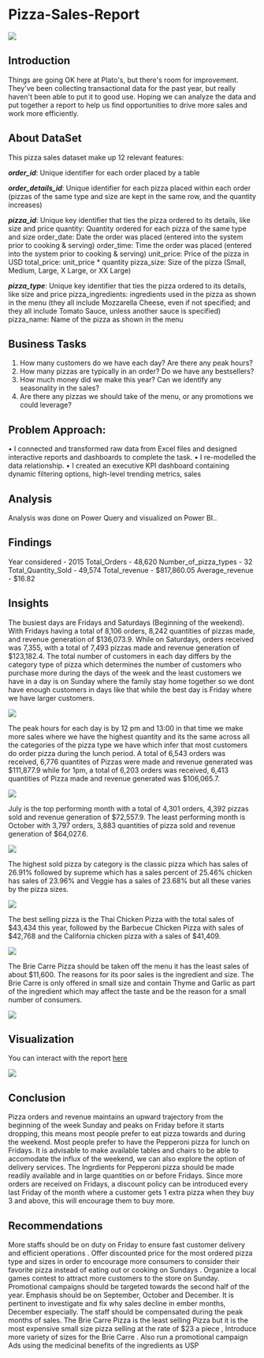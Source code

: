 # Pizza-Sales-Report

![](pizza-logo-seal-with-chef-1739ba.png)

## Introduction
Things are going OK here at Plato's, but there's room for improvement. They've been collecting transactional data for the past year, but really haven't been able to put it to good use. Hoping we can analyze the data and put together a report to help us find opportunities to drive more sales and work more efficiently.

## About DataSet
This pizza sales dataset make up 12 relevant features:

**_order_id_**: Unique identifier for each order placed by a table

**_order_details_id_**: Unique identifier for each pizza placed within each order (pizzas of the same type and size are kept in the same row, and the quantity increases)

**_pizza_id_**: Unique key identifier that ties the pizza ordered to its details, like size and price quantity: Quantity ordered for each pizza of the same type and size order_date: Date the order was placed (entered into the system prior to cooking & serving) order_time: Time the order was placed (entered into the system prior to cooking & serving) unit_price: Price of the pizza in USD total_price: unit_price * quantity pizza_size: Size of the pizza (Small, Medium, Large, X Large, or XX Large)

**_pizza_type_**: Unique key identifier that ties the pizza ordered to its details, like size and price pizza_ingredients: ingredients used in the pizza as shown in the menu (they all include Mozzarella Cheese, even if not specified; and they all include Tomato Sauce, unless another sauce is specified) pizza_name: Name of the pizza as shown in the menu

## Business Tasks
1.	How many customers do we have each day? Are there any peak hours?
2.	How many pizzas are typically in an order? Do we have any bestsellers?
3.	How much money did we make this year? Can we identify any seasonality in the sales?
4.	Are there any pizzas we should take of the menu, or any promotions we could leverage?

## Problem Approach:
•	I connected and transformed raw data from Excel files and designed interactive reports and dashboards to complete the task.
•	I re-modelled the data relationship.
•	I created an executive KPI dashboard containing dynamic filtering options, high-level trending metrics, sales 


## Analysis
Analysis was done on Power Query and visualized on Power BI..

## Findings
Year considered - 2015
Total_Orders - 48,620
Number_of_pizza_types - 32
Total_Quantity_Sold - 49,574
Total_revenue - $817,860.05
Average_revenue - $16.82

## Insights

The busiest days are Fridays and Saturdays (Beginning of the weekend). With Fridays having a total of 8,106 orders, 8,242 quantities of pizzas made, and revenue generation of $136,073.9. While on Saturdays, orders received was 7,355, with a total of 7,493 pizzas made and revenue generation of $123,182.4. The total number of customers in each day differs by the category type of pizza which determines the number of customers who purchase more during the days of the week and the least customers we have in a day is on Sunday where the family stay home together so we dont have enough customers in days like that while the best day is Friday where we have larger customers.

![](days_number.png)

The peak hours for each day is by 12 pm and 13:00 in that time we make more sales where we have the highest quantity and its the same across all the categories of the pizza type we have which infer that most customers do order pizza during the lunch period. A total of 6,543 orders was received, 6,776 quantites of Pizzas were made and revenue generated was $111,877.9 while for 1pm, a total of 6,203 orders was received, 6,413 quantities of Pizza made and revenue generated was $106,065.7.

![](peak_hours.png)

July is the top performing month with a total of 4,301 orders, 4,392 pizzas sold and revenue generation of $72,557.9. The least performing month is October with 3,797 orders, 3,883 quantities of pizza sold and revenue generation of $64,027.6.

![](sales_months.png)

The highest sold pizza by category is the classic pizza which has sales of 26.91% followed by supreme which has a sales percent of 25.46% chicken has sales of 23.96% and Veggie has a sales of 23.68% but all these varies by the pizza sizes.

![](sales-category.png)

The best selling pizza is the Thai Chicken Pizza with the total sales of $43,434 this year, followed by the Barbecue Chicken Pizza with sales of $42,768 and the California chicken pizza with a sales of $41,409.

![](Top3.png)

The Brie Carre Pizza should be taken off the menu it has the least sales of about $11,600. The reasons for its poor sales is the ingredient and size. The Brie Carre is only offered in small size and contain Thyme and Garlic as part of the ingredient which may affect the taste and be the reason for a small number of consumers.

![](least_perform.png)

## Visualization
You can interact with the report [here](https://app.powerbi.com/groups/835d2acb-e740-4b27-b347-59f56bd1a269/reports/04901254-fc69-4d3a-8fc7-719561ecb701/ReportSectiond43bbe951727259c7adc)

![](pizza_sales_report.png)

## Conclusion
Pizza orders and revenue maintains an upward trajectory from the beginning of the week Sunday and peaks on Friday before it starts dropping, this means most people prefer to eat pizza towards and during the weekend. Most people prefer to have the Pepperoni pizza for lunch on Fridays. It is advisable to make available tables and chairs to be able to accomodate the influx of the weekend, we can also explore the option of delivery services. The Ingrdients for Pepperoni pizza should be made readily available and in large quantities on or before Fridays. Since more orders are received on Fridays, a discount policy can be introduced every last Friday of the month where a customer gets 1 extra pizza when they buy 3 and above, this will encourage them to buy more.

## Recommendations
More staffs should be on duty on Friday to ensure fast customer delivery and efficient operations .
Offer discounted price for the most ordered pizza type and sizes in order to encourage more consumers to consider their favorite pizza instead of eating out or cooking on Sundays .
Organize a local games contest to attract more customers to the store on Sunday.
Promotional campaigns should be targeted towards the second half of the year.
Emphasis should be on September, October and December. It is pertinent to investigate and fix why sales decline in ember months, December especially. The staff should be compensated during the peak months of sales.
The Brie Carre Pizza is the least selling Pizza but it is the most expensive small size pizza selling at the rate of $23 a piece , Introduce more variety of sizes for the Brie Carre . Also run a promotional campaign Ads using the medicinal benefits of the ingredients as USP


